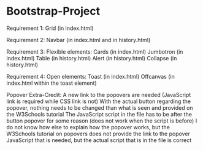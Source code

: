 # Bootstrap-Project

Requirement 1:
  Grid (in index.html)

Requirement 2:
  Navbar (in index.html and in history.html)

Requirement 3:
  Flexible elements:
    Cards (in index.html)
    Jumbotron (in index.html)
    Table (in history.html)
    Alert (in history.html)
    Collapse (in history.html)

Requirement 4:
  Open elements:
  Toast (in index.html)
  Offcanvas (in index.html within the toast element)

Popover Extra-Credit:
  A new link to the popovers are needed (JavaScript link is required while CSS link is not)
  With the actual button regarding the popover, nothing needs to be changed than what is seen and provided on the W3Schools tutorial
  The JavaScript script in the file has to be after the button popover for some reason (does not work when the script is before)
  I do not know how else to explain how the popover works, but the W3Schools tutorial on popovers does not provide the link to the popover JavaScript that is needed, but the actual script that is in the file is correct

